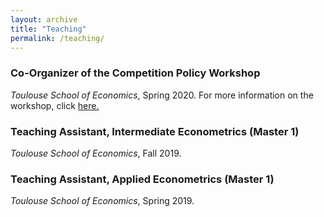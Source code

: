 ```yaml
---
layout: archive
title: "Teaching"
permalink: /teaching/
---
```


### Co-Organizer of the Competition Policy Workshop
*Toulouse School of Economics*, Spring 2020.
For more information on the workshop, click [here.](https://sites.google.com/site/competitiontse/)

### Teaching Assistant, Intermediate Econometrics (Master 1)
*Toulouse School of Economics*, Fall 2019.

### Teaching Assistant, Applied Econometrics (Master 1)
*Toulouse School of Economics*, Spring 2019.

